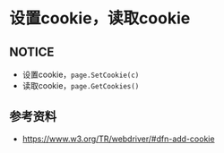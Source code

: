 # 设置cookie，读取cookie

## NOTICE
 - 设置cookie，`page.SetCookie(c)`
 - 读取cookie，`page.GetCookies()`

## 参考资料
 - https://www.w3.org/TR/webdriver/#dfn-add-cookie